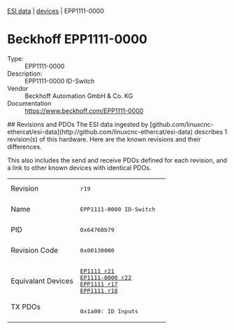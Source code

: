 <div class="nav"><a href="/esi-data">ESI data</a> | <a href="/esi-data/devices">devices</a> | EPP1111-0000</div>

#  Beckhoff EPP1111-0000

<dl>
  <dt>Type:</dt><dd>EPP1111-0000</dd>
  <dt>Description:</dt><dd>EPP1111-0000 ID-Switch</dd>
  <dt>Vendor</dt><dd>Beckhoff Automation GmbH & Co. KG</dd>
  <dt>Documentation</dt><dd><a href="https://www.beckhoff.com/EPP1111-0000">https://www.beckhoff.com/EPP1111-0000</a></dd>
</dl>
## Revisions and PDOs
The ESI data ingested by [github.com/linuxcnc-ethercat/esi-data](http://github.com/linuxcnc-ethercat/esi-data) describes 1 revision(s) of this hardware.  Here are the known revisions and their differences.

This also includes the send and receive PDOs defined for each revision, and a link to other known devices with identical PDOs.

<table>
<tr >
<td class="first">Revision</td>
<td ><pre>r19</pre></td>
</tr>
<tr >
<td class="first">Name</td>
<td ><pre>EPP1111-0000 ID-Switch</pre></td>
</tr>
<tr >
<td class="first">PID</td>
<td ><pre>0x64760b79</pre></td>
</tr>
<tr >
<td class="first">Revision Code</td>
<td ><pre>0x00130000</pre></td>
</tr>
<tr >
<td class="first">Equivalant Devices</td>
<td ><pre><a href="EP1111">EP1111 r21</a><br/><a href="EP1111-0000">EP1111-0000 r22</a><br/><a href="EPP1111">EPP1111 r17</a><br/><a href="EPP1111">EPP1111 r18</a></pre></td>
</tr>
<tr class="txpdo pdosection">
<td class="first" rowspan=1 valign=top>TX PDOs</td>
<td><pre>0x1a00: ID Inputs</pre></td>
<td></td>
</tr>
</table>
